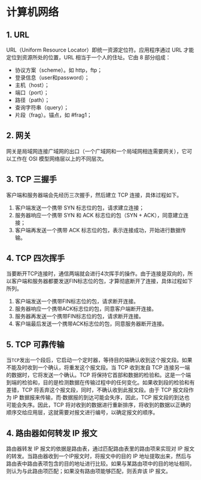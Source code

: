 # 计算机网络

## 1. URL

URL（Uniform Resource Locator）即统一资源定位符。应用程序通过 URL 才能定位到资源所处的位置，URL 相当于一个人的住址。它由 8 部分组成：  

- 协议方案（scheme）。如 http，ftp；
- 登录信息（user和password）；
- 主机（host）；
- 端口（port）；
- 路径（path）；
- 查询字符串（query）；
- 片段（frag）。锚点，如 #frag1；  

## 2. 网关

网关是局域网连接广域网的出口（一个广域网和一个局域网相连需要网关），它可以工作在 OSI 模型网络层以上的不同层次。  


## 3. TCP 三握手

客户端和服务器端会先经历三次握手，然后建立 TCP 连接，具体过程如下。  

1. 客户端发送一个携带 SYN 标志位的包，请求建立连接；
2. 服务器响应一个携带 SYN 和 ACK 标志位的包（SYN + ACK），同意建立连接；
3. 客户端再发送一个携带 ACK 标志位的包，表示连接成功，开始进行数据传输。  

## 4. TCP 四次挥手

当要断开TCP连接时，通信两端就会进行4次挥手的操作。由于连接是双向的，所以客户端和服务器都要发送FIN标志位的包，才算彻底断开了连接，具体过程如下所列。  
1. 客户端发送一个携带FIN标志位的包，请求断开连接。
2. 服务器响应一个携带ACK标志位的包，同意客户端断开连接。
3. 服务器再发送一个携带FIN标志位的包，请求断开连接。
4. 客户端最后发送一个携带ACK标志位的包，同意服务器断开连接。

## 5. TCP 可靠传输

当`TCP`发出一个段后，它启动一个定时器，等待目的端确认收到这个报文段。如果不能及时收到一个确认，将重发这个报文段。当 TCP 收到发自 TCP 连接另一端的数据时，它将发送一个确认。TCP 将保持它首部和数据的检验和。这是一个端到端的检验和，目的是检测数据在传输过程中的任何变化。如果收到段的检验和有差错，TCP 将丢弃这个报文段，同时，不确认收到此报文段。由于 TCP 报文段作为 IP 数据报来传输，而·数据报的到达可能会失序，因此，TCP 报文段的到达也可能会失序。因此，TCP 将对收到的数据进行重新排序，将收到的数据以正确的顺序交给应用层，这就需要对报文进行编号，以确定报文的顺序。

## 4. 路由器如何转发 IP 报文

路由器转发 IP 报文的依据是路由表，通过匹配路由表里的路由项来实现对 IP 报文的转发。当路由器收到一个IP报文时，将报文中的目的 IP 地址提取出来，然后与路由表中路由表项包含的目的地址进行比较。如果与某路由项中的目的地址相同，则认为与此路由项匹配；如果没有路由项能够匹配，则丢弃该 IP 报文。